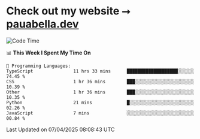 # Check out my website ⭢ [pauabella.dev](https://pauabella.dev)

<!--START_SECTION:waka-->
![Code Time](http://img.shields.io/badge/Code%20Time-4%2C291%20hrs%2042%20mins-blue)

📊 **This Week I Spent My Time On** 

```text
💬 Programming Languages: 
TypeScript               11 hrs 33 mins      ███████████████████░░░░░░   74.45 % 
CSS                      1 hr 36 mins        ███░░░░░░░░░░░░░░░░░░░░░░   10.39 % 
Other                    1 hr 36 mins        ███░░░░░░░░░░░░░░░░░░░░░░   10.35 % 
Python                   21 mins             █░░░░░░░░░░░░░░░░░░░░░░░░   02.26 % 
JavaScript               7 mins              ░░░░░░░░░░░░░░░░░░░░░░░░░   00.84 % 
```


 Last Updated on 07/04/2025 08:08:43 UTC
<!--END_SECTION:waka-->
